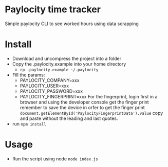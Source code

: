 # Paylocity time tracker
Simple paylocity CLI to see worked hours using data scrapping

# Install

* Download and uncompress the project into a folder
* Copy the .paylocity.example into your home directory
  - `cp .paylocity.example ~/.paylocity`
* Fill the params:
  - PAYLOCITY_COMPANY=xxx
  - PAYLOCITY_USER=xxx
  - PAYLOCITY_PASSWORD=xxx
  - PAYLOCITY_FINGERPRINT=xxx
  For the fingerprint, login first in a browser and using the developer console get the finger print remember to save the device in orfer to get the finger print
  `document.getElementById('PaylocityFingerprintData').value` copy and paste without the leading and last quotes.
* run `npm install`

# Usage
* Run the script using node `node index.js`

